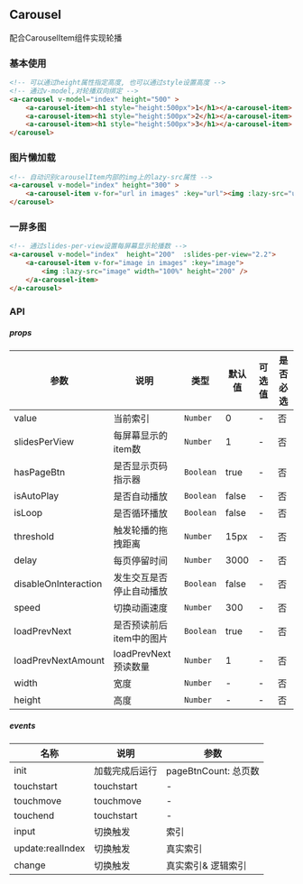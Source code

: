 ## Carousel
配合CarouselItem组件实现轮播

### 基本使用
``` html
<!-- 可以通过height属性指定高度, 也可以通过style设置高度 -->
<!-- 通过v-model,对轮播双向绑定 -->
<a-carousel v-model="index" height="500" >
    <a-carousel-item><h1 style="height:500px">1</h1></a-carousel-item>
    <a-carousel-item><h1 style="height:500px">2</h1></a-carousel-item>
    <a-carousel-item><h1 style="height:500px">3</h1></a-carousel-item>
</carousel>
```

### 图片懒加载
``` html
<!-- 自动识别carouselItem内部的img上的lazy-src属性 -->
<a-carousel v-model="index" height="300" >
    <a-carousel-item v-for="url in images" :key="url"><img :lazy-src="url" width="100%" height="300"/></a-carousel-item>
</carousel>
```

### 一屏多图
``` html
<!-- 通过slides-per-view设置每屏幕显示轮播数 -->
<a-carousel v-model="index"  height="200"  :slides-per-view="2.2">
    <a-carousel-item v-for="image in images" :key="image">
        <img :lazy-src="image" width="100%" height="200" />
    </a-carousel-item>
</a-carousel>
```

### API

##### props
| 参数 | 说明 | 类型 | 默认值 | 可选值 |是否必选
|-----------|-----------|-----------|-------------|-------------|-------------|
| value | 当前索引 | `Number` | 0 |-|否|
| slidesPerView | 每屏幕显示的item数 | `Number` | 1 |-|否|
| hasPageBtn | 是否显示页码指示器 | `Boolean` | true |-|否|
| isAutoPlay | 是否自动播放 | `Boolean` | false |-|否|
| isLoop | 是否循环播放 | `Boolean` | false |-|否|
| threshold | 触发轮播的拖拽距离 | `Number` | 15px |-|否|
| delay | 每页停留时间 | `Number` | 3000 |-|否|
| disableOnInteraction | 发生交互是否停止自动播放 | `Boolean` | false |-|否|
| speed | 切换动画速度 | `Number` | 300 |-|否|
| loadPrevNext | 是否预读前后item中的图片 | `Boolean` | true |-|否|
| loadPrevNextAmount | loadPrevNext预读数量 | `Number` | 1 |-|否|
| width | 宽度 | `Number` | - |-|否|
| height | 高度 | `Number` | - |-|否|

##### events

| 名称 | 说明 | 参数 |
|-----------|-----------|-----------|
| init | 加载完成后运行 | pageBtnCount: 总页数 |
| touchstart | touchstart | - |
| touchmove | touchmove | - |
| touchend | touchstart | - |
| input | 切换触发 | 索引 |
| update:realIndex | 切换触发 | 真实索引 |
| change | 切换触发 | 真实索引& 逻辑索引 |






